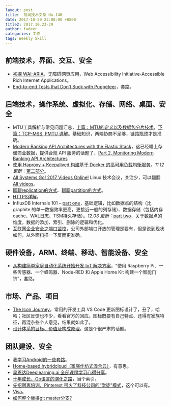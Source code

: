 ```yaml
---
layout: post
title:  每周技术文章 No.146
date: 2017-10-29 22:00:00 +0800
title2: 2017.10.23-29
author: fadeer
categories: 工作
tags: Weekly Skill
---
```


前端技术，界面、交互、安全
----
* [初探 WAI-ARIA](https://jdc.jd.com/archives/4767)，无障碍网页应用，Web Accessibility Initiative-Accessible Rich Internet Applications。
* [End-to-end Tests that Don’t Suck with Puppeteer](https://ropig.com/blog/end-end-tests-dont-suck-puppeteer/)，套路。

后端技术，操作系统、虚拟化、存储、网络、桌面、安全
----
* MTU工具解析与常见问题汇总，[上篇：MTU的定义以及数据包分片技术](http://gingerbeer.blog.51cto.com/625855/1970602)，[下篇：TCP-MSS, PMTU 详解](http://gingerbeer.blog.51cto.com/625855/1976737)。基础知识，两端协商不足够，链路瓶颈才是准确。
* [Modern Banking API Architectures with the Elastic Stack](https://www.elastic.co/blog/psd2-architectures-with-the-elastic-stack)，这已经瞄上存储商业数据，提供合规 API 服务的话题了，[Part 2, Monitoring Modern Banking API Architectures](https://www.elastic.co/blog/psd2-architectures-with-the-elastic-stack-part-ii)
* [使用 Haproxy + Keepalived 构建基于 Docker 的高可用负载均衡服务](https://blog.coding.net/blog/Haproxy&Keepalived)。*11.12 更新：*[第二部分](https://blog.coding.net/blog/Haproxy&Keepalived&docker)。
* [All Systems Go! 2017 Videos Online!](http://0pointer.net/blog/all-systems-go-2017-videos-online.html) Linux 技术会议，关注少，可以翻翻 [All videos](https://media.ccc.de/b/conferences/all_systems_go/2017)。
* [聊聊replication的方式](https://segmentfault.com/a/1190000011683059)、[聊聊partition的方式](https://segmentfault.com/a/1190000011704687)。
* [HTTPS详解](https://segmentfault.com/a/1190000011675421)。
* InfluxDB Internals 101 – [part one](https://www.influxdata.com/blog/influxdb-internals-101-part-one/)，基础逻辑，比如数据点的结构（比 graphite 的单一数据效率更高，更接近一般的列存储）、数据存储（包括内存cache、WAL日志、TSM持久存储）。*12.03 更新：*[part two](https://www.influxdata.com/blog/influxdb-internals-101-part-two/)，关于数据点的维度，数据的添加、索引、删除的逻辑和优化。
* [互联网企业安全之端口监控](https://tech.meituan.com/security_port_monitor.html)，公司外部端口开放的管理是要有，但是说到现状如何，从外面扫描一下反而更准确。

硬件设备，ARM、终端、移动、智能设备、安全
----
* [从构建简单家庭自动化系统开始开发 IoT 解决方案](https://www.ibm.com/developerworks/cn/iot/library/iot-lp101-get-started-develop-iot-home-automation/index.html)，“使用 Raspberry Pi、一些传感器、一个蜂鸣器、Node-RED 和 Apple Home Kit 构建一个智能门铃”，套路。

市场、产品、项目
----
* [The Icon Journey](https://code.visualstudio.com/blogs/2017/10/24/theicon)，常用的开发工具 VS Code 更新图标设计了，丑了，哈哈；社区反馈也不少，看看官方的回应。图标既要有自己特点、还得有家族特征，再混杂些个人意见，结果就如此了。
* [设计体系的目标、价值及构成原理](http://beforweb.com/node/941)，这是个很严肃的话题。

团队建设、安全
----
<!--preview-end-->
* [我学习Android的一些套路](http://droidyue.com/blog/2017/10/22/to-way-to-learning-android/)。
* [Home-based hybridcloud（家庭作坊式混合云）](https://blog.lofyer.org/home-based-hybridcloud%EF%BC%88%E5%AE%B6%E5%BA%AD%E4%BD%9C%E5%9D%8A%E5%BC%8F%E6%B7%B7%E5%90%88%E4%BA%91%EF%BC%89/)，有意思。
* [吴恩达Deeplearning.ai 全部课程学习心得分享](https://www.jiqizhixin.com/articles/2017-10-26-2)。
* [十年成长，Go语言的演化之路](http://tonybai.com/2017/10/24/go-evolution-for-ten-years-an-interview-by-osc/)，当个索引。
* [先招聘再培训，Pinterest 带火了科技公司的“学徒”模式](http://36kr.com/p/5098797.html)，这个可以有。
* [Visa](http://blog.kazaff.me/2017/10/25/visa/)。
* [如何整个替换git master分支?](http://colobu.com/2017/10/24/How-to-replace-master-branch-in-git/)

